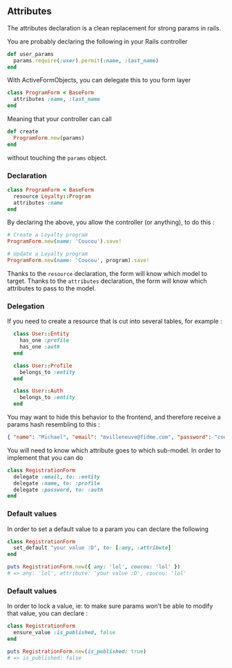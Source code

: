 ## Attributes

The attributes declaration is a clean replacement for strong params in rails.

You are probably declaring the following in your Rails controller

```ruby
def user_params
  params.require(:user).permit(:name, :last_name)
end
```

With ActiveFormObjects, you can delegate this to you form layer

```ruby
class ProgramForm < BaseForm
  attributes :name, :last_name
end
```

Meaning that your controller can call

```ruby
def create
  ProgramForm.new(params)
end
```

without touching the `params` object.

### Declaration

```ruby
class ProgramForm < BaseForm
  resource Loyalty::Program
  attributes :name
end
```

By declaring the above, you allow the controller (or anything), to do this :

```ruby
# Create a Loyalty program
ProgramForm.new(name: 'Coucou').save!

# Update a Loyalty program
ProgramForm.new(name: 'Coucou', program).save!
```

Thanks to the `resource` declaration, the form will know which model to target.
Thanks to the `attributes` declaration, the form will know which attributes to pass to the model.

### Delegation

If you need to create a resource that is cut into several tables, for example :

```ruby
  class User::Entity
    has_one :profile
    has_one :auth
  end

  class User::Profile
    belongs_to :entity
  end

  class User::Auth
    belongs_to :entity
  end
```

You may want to hide this behavior to the frontend, and therefore receive a params hash resembling to this :

```json
{ "name": "Michael", "email": "mvilleneuve@fidme.com", "password": "coucou" }
```

You will need to know which attribute goes to which sub-model.
In order to implement that you can do

```ruby
class RegistrationForm
  delegate :email, to: :entity
  delegate :name, to: :profile
  delegate :password, to: :auth
end
```

### Default values

In order to set a default value to a param you can declare the following

```ruby
class RegistrationForm
  set_default "your value :D", to: [:any, :attribute]
end
```

```ruby
puts RegistrationForm.new({ any: 'lol', coucou: 'lol' })
# => any: 'lol', attribute: 'your value :D', coucou: 'lol'
```

### Default values

In order to lock a value, ie: to make sure params won't be able to modify that value, you can declare :

```ruby
class RegistrationForm
  ensure_value :is_published, false
end
```

```ruby
puts RegistrationForm.new(is_published: true)
# => is_published: false
```
